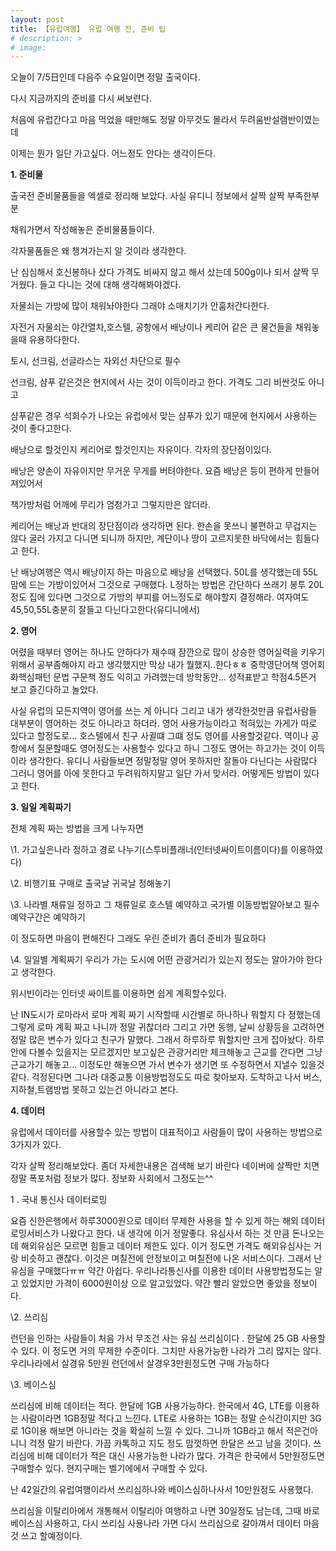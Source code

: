 ```yaml
---
layout: post
title: 【유럽여행】 유럽 여행 전, 준비 팁
# description: > 
# image: 
---
```


오늘이 7/5日인데 다음주 수요일이면 정말 출국이다.

다시 지금까지의 준비를 다시 써보련다.

처음에 유럽간다고 마음 먹었을 때만해도 정말 아무것도 몰라서 두려움반설램반이였는데

이제는 뭔가 일단 가고싶다. 어느정도 안다는 생각이든다.



**1. 준비물**

 출국전 준비물품들을 엑셀로 정리해 보았다. 사실 유디니 정보에서 살짝 살짝 부족한부분

채워가면서 작성해놓은 준비물품들이다.

 각자물품들은 왜 챙겨가는지 알 것이라 생각한다.

난 심심해서 호신봉하나 샀다 가격도 비싸지 않고 해서 샀는데 500g이나 되서 살짝 무거웠다. 들고 다니는 것에 대해 생각해봐야겠다.

 자물쇠는 가방에 많이 채워놔야한다 그래야 소매치기가 안훔처간다한다.

 자전거 자물쇠는 야간열차,호스텔, 공항에서 배낭이나 케리어 같은 큰 물건들을 채워놓을때 유용하다한다.

 토시, 선크림, 선글라스는 자외선 차단으로 필수

 선크림, 샴푸 같은것은 현지에서 사는 것이 이득이라고 한다. 가격도 그리 비싼것도 아니고

샴푸같은 경우 석회수가 나오는 유럽에서 맞는 샴푸가 있기 때문에 현지에서 사용하는 것이 좋다고한다.

 배낭으로 할것인지 케리어로 할것인지는 자유이다. 각자의 장단점이있다.

배낭은 양손이 자유이지만 무거운 무게를 버텨야한다. 요즘 배낭은 등이 편하게 만들어져있어서

책가방처럼 어깨에 무리가 엄청가고 그렇지만은 않더라.

케리어는 배낭과 반대의 장단점이라 생각하면 된다. 한손을 못쓰니 불편하고 무겁지는 않다 굴러 가지고 다니면 되니까 하지만, 계단이나 땅이 고르지못한 바닥에서는 힘들다고 한다.

난 배낭여행은 역시 배낭이지 하는 마음으로 배낭을 선택했다. 50L를 생각했는데 55L 맘에 드는 가방이있어서 그것으로 구매했다. L정하는 방법은 간단하다 쓰래기 봉투 20L정도 집에 있다면 그것으로 가방의 부피를 어느정도로 해야할지 결정해라. 여자여도 45,50,55L충분히 잘들고 다닌다고한다(유디니에서)





**2. 영어**

 어렸을 때부터 영어는 하나도 안하다가 재수때 잠깐으로 많이 상승한 영어실력을 키우기 위해서 공부좀해야지 라고 생각했지만 막상 내가 뭘했지..한다ㅎㅎ 중학영단어책 영어회화핵심패턴 문법 구문책 정도 익히고 가려했는데 방학동안... 성적표받고 학점4.5뜬거 보고 즐긴다하고 놀았다. 

 사실 유럽의 모든지역이 영어를 쓰는 게 아니다 그리고 내가 생각한것만큼 유럽사람들 대부분이 영어하는 것도 아니라고 하더라. 영어 사용가능이라고 적혀있는 가게가 따로 있다고 할정도로... 호스텔에서 친구 사귈떄 그떄 정도 영어를 사용할것같다. 역이나 공항에서 질문할때도 영어정도는 사용할수 있다고 하니 그정도 영어는 하고가는 것이 이득이라 생각한다. 유디니 사람들보면 정말정말 영어 못하지만 잘돌아 다닌다는 사람많다 그러니 영어를 아에 못한다고 두려워하지말고 일단 가서 맞서라. 어떻게든 방법이 있다고 한다.



**3. 일일 계획짜기**

전체 계획 짜는 방법을 크게 나누자면

\1. 가고싶은나라 정하고 경로 나누기(스투비플래너(인터넷싸이트이름이다)를 이용하였다)

\2. 비행기표 구매로 출국날 귀국날 정해놓기

\3. 나라별 채류일 정하고 그 채류일로 호스텔 예약하고 국가별 이동방법알아보고 필수예약구간은 예약하기



이 정도하면 마음이 편해진다 그래도 우린 준비가 좀더 준비가 필요하다

\4. 일일별 계획짜기 우리가 가는 도시에 어떤 관광거리가 있는지 정도는 알아가야 한다고 생각한다.

위시빈이라는 인터넷 싸이트를 이용하면 쉽게 계획할수있다.

난 IN도시가 로마라서 로마 계획 짜기 시작할때 시간별로 하나하나 뭐할지 다 정했는데 그렇게 로마 계획 짜고 나니까 정말 귀찮더라 그리고 가면 동행, 날씨 상황등을 고려하면 정말 많은 변수가 있다고 친구가 말했다. 그래서 하루하루 뭐할지만 크게 잡아놨다. 하루안에 다볼수 있을지는 모르겠지만 보고싶은 관광거리만 체크해놓고 근교를 간다면 그냥 근교가기 해놓고... 이정도만 해놓으면 가서 변수가 생기면 또 수정하면서 지낼수 있을것같다. 걱정된다면 그나라 대중교통 이용방법정도도 따로 찾아보자. 도착하고 나서 버스,지하철,트램방법 못하고 있는건 아니라고 본다.



**4. 데이터**

유럽에서 데이터를 사용할수 있는 방법이 대표적이고 사람들이 많이 사용하는 방법으로 3가지가 있다.

각자 살짝 정리해보았다. 좀더 자세한내용은 검색해 보기 바란다 네이버에 살짝만 치면 정말 폭포처럼 정보가 많다. 정보화 사회에서 그정도는^^

1 . 국내 통신사 데이터로밍

 요즘 신한은행에서 하루3000원으로 데이터 무제한 사용을 할 수 있게 하는 해외 데이터 로밍서비스가 나왔다고 한다. 내 생각에 이거 정말좋다. 유심사서 하는 것 만큼 돈나오는데 해외유심은 모르면 힘들고 데이터 제한도 있다. 이거 정도면 가격도 해외유심사는 거랑 비슷하고 괜찮다. 이것은 며칠전에 안정보이고 며칠전에 나온 서비스이다. 그래서 난 유심을 구매했다ㅠㅠ 약간 아쉽다. 우리나라통신사를 이용한 데이터 사용방법정도는 알고 있었지만 가격이 6000원이상 으로 알고있었다. 약간 빨리 알았으면 좋았을 정보이다.

\2. 쓰리심

 런던을 인하는 사람들이 처음 가서 무조건 사는 유심 쓰리심이다 . 한달에 25 GB 사용할수 있다. 이 정도면 거의 무제한 수준이다. 그치만 사용가능한 나라가 그리 많지는 않다. 우리나라에서 살경유 5만원 런던에서 살경우3만원정도면 구매 가능하다 

\3. 베이스심

 쓰리심에 비해 데이터는 적다. 한달에 1GB 사용가능하다. 한국에서 4G, LTE를 이용하는 사람이라면 1GB정말 적다고 느낀다. LTE로 사용하는 1GB는 정말 순식간이지만 3G로 1G이용 해보면 아니라는 것을 확실히 느낄 수 있다. 그니까 1GB라고 해서 적은건아니니 걱정 말기 바란다. 가끔 카톡하고 지도 정도 맘껏하면 한달은 쓰고 남을 것이다. 쓰리심에 비해 데이터가 적은 대신 사용가능한 나라가 많다. 가격은 한국에서 5만원정도면 구매할수 있다. 현지구매는 벨기에에서 구매할 수 있다. 



난 42일간의 유럽여행이라서 쓰리심하나와 베이스심하나사서 10만원정도 사용했다. 

쓰리심을 이탈리아에서 개통해서 이탈리아 여행하고 나면 30일정도 남는데, 그때 바로 베이스심 사용하고, 다시 쓰리심 사용나라 가면 다시 쓰리심으로 갈아껴서 데이터 마음것 쓰고 할예정이다.